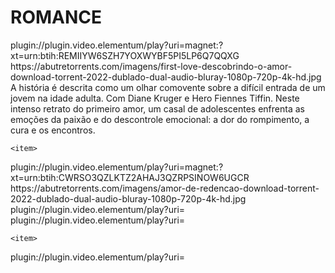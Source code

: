 # ROMANCE
 <items>
<item>
<title>[COLOR silver][B] Love - Descobrindo o Amor  [/COLOR][/B][COLOR BLUE]  FULL HD  [B][/COLOR][/B]</title>
<link>plugin://plugin.video.elementum/play?uri=magnet:?xt=urn:btih:REMIIYW6SZH7YOXWYBF5PI5LP6Q7QQXG</link>
<thumbnail>https://abutretorrents.com/imagens/first-love-descobrindo-o-amor-download-torrent-2022-dublado-dual-audio-bluray-1080p-720p-4k-hd.jpg</thumbnail>
<fanart></fanart>
<info>A história é descrita como um olhar comovente sobre a difícil entrada de um jovem na idade adulta. Com Diane Kruger e Hero Fiennes Tiffin. Neste intenso retrato do primeiro amor, um casal de adolescentes enfrenta as emoções da paixão e do descontrole emocional: a dor do rompimento, a cura e os encontros.</info>
</item> 
   
    <item>
<title>[COLOR silver][B] Amor de Redenção [/COLOR][/B][COLOR BLUE]  FULL HD  [B][/COLOR][/B]</title>
<link>plugin://plugin.video.elementum/play?uri=magnet:?xt=urn:btih:CWRSO3QZLKTZ2AHAJ3QZRPSINOW6UGCR</link>
<thumbnail>https://abutretorrents.com/imagens/amor-de-redencao-download-torrent-2022-dublado-dual-audio-bluray-1080p-720p-4k-hd.jpg</thumbnail>
<fanart></fanart>
<info></info>
</item> 
  
  
   <item>
<title>[COLOR silver][B] [/COLOR][/B][COLOR BLUE]  FULL HD  [B][/COLOR][/B]</title>
<link>plugin://plugin.video.elementum/play?uri=</link>
<thumbnail></thumbnail>
<fanart></fanart>
<info></info>
</item> 
  
  
   <item>
<title>[COLOR silver][B] [/COLOR][/B][COLOR BLUE]  FULL HD  [B][/COLOR][/B]</title>
<link>plugin://plugin.video.elementum/play?uri=</link>
<thumbnail></thumbnail>
<fanart></fanart>
<info></info>
</item> 
   
   
   
    <item>
<title>[COLOR silver][B] [/COLOR][/B][COLOR BLUE]  FULL HD  [B][/COLOR][/B]</title>
<link>plugin://plugin.video.elementum/play?uri=</link>
<thumbnail></thumbnail>
<fanart></fanart>
<info></info>
</item> 
